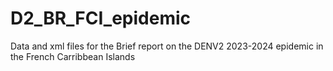 # D2_BR_FCI_epidemic
Data and xml files for the Brief report on the DENV2 2023-2024 epidemic in the French Carribbean Islands
